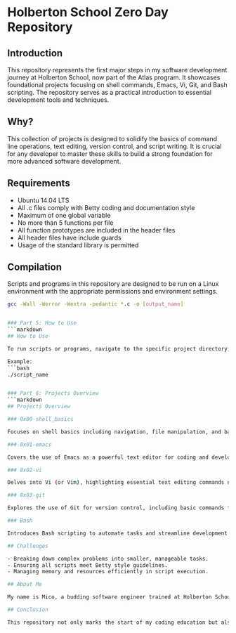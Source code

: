 # Holberton School Zero Day Repository

## Introduction

This repository represents the first major steps in my software development journey at Holberton School, now part of the Atlas program. It showcases foundational projects focusing on shell commands, Emacs, Vi, Git, and Bash scripting. The repository serves as a practical introduction to essential development tools and techniques.

## Why?

This collection of projects is designed to solidify the basics of command line operations, text editing, version control, and script writing. It is crucial for any developer to master these skills to build a strong foundation for more advanced software development.

## Requirements

- Ubuntu 14.04 LTS
- All .c files comply with Betty coding and documentation style
- Maximum of one global variable
- No more than 5 functions per file
- All function prototypes are included in the header files
- All header files have include guards
- Usage of the standard library is permitted

## Compilation

Scripts and programs in this repository are designed to be run on a Linux environment with the appropriate permissions and environment settings.

```bash
gcc -Wall -Werror -Wextra -pedantic *.c -o [output_name]


### Part 5: How to Use
```markdown
## How to Use

To run scripts or programs, navigate to the specific project directory, compile the files if necessary, and execute them directly from the command line.

Example:
```bash
./script_name


### Part 6: Projects Overview
```markdown
## Projects Overview

### 0x00-shell_basics

Focuses on shell basics including navigation, file manipulation, and basic scripting.

### 0x01-emacs

Covers the use of Emacs as a powerful text editor for coding and development purposes.

### 0x02-vi

Delves into Vi (or Vim), highlighting essential text editing commands necessary for development.

### 0x03-git

Explores the use of Git for version control, including basic commands for managing and collaborating on software projects.

### Bash

Introduces Bash scripting to automate tasks and streamline development processes.

## Challenges

- Breaking down complex problems into smaller, manageable tasks.
- Ensuring all scripts meet Betty style guidelines.
- Managing memory and resources efficiently in script execution.

## About Me

My name is Mico, a budding software engineer trained at Holberton School and continuing my education with the Atlas program. I am passionate about technology and coding, always eager to learn new tools and improve my skills. Connect with me on [LinkedIn](https://www.linkedin.com/in/micobledsoe).

## Conclusion

This repository not only marks the start of my coding education but also serves as a testament to the skills I've developed at Holberton School. It reflects both growth and the continuous learning journey in software development.
